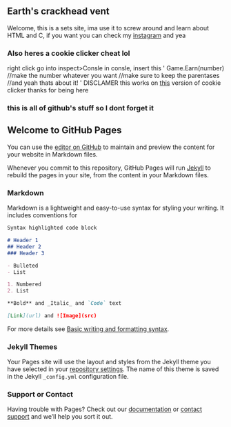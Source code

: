 ## Earth's crackhead vent
Welcome, this is a sets site, ima use it to screw around and learn about HTML and C, if you want you can check my [instagram](https://www.youtube.com/watch?v=dQw4w9WgXcQ) and yea 

### Also heres a cookie clicker cheat lol
right click go into inspect>Consle
in consle, insert this 
'
Game.Earn(number)
//make the number whatever you want 
//make sure to keep the parentases
//and yeah thats about it!
'
DISCLAMER this works on [this](http://orteil.dashnet.org/cookieclicker/) version of cookie clicker
thanks for being here



















### this is all of github's stuff so I dont forget it
## Welcome to GitHub Pages

You can use the [editor on GitHub](https://github.com/Earthvirgo10/Earthvirgo10.github.io/edit/main/README.md) to maintain and preview the content for your website in Markdown files.

Whenever you commit to this repository, GitHub Pages will run [Jekyll](https://jekyllrb.com/) to rebuild the pages in your site, from the content in your Markdown files.

### Markdown

Markdown is a lightweight and easy-to-use syntax for styling your writing. It includes conventions for

```markdown
Syntax highlighted code block

# Header 1
## Header 2
### Header 3

- Bulleted
- List

1. Numbered
2. List

**Bold** and _Italic_ and `Code` text

[Link](url) and ![Image](src)
```

For more details see [Basic writing and formatting syntax](https://docs.github.com/en/github/writing-on-github/getting-started-with-writing-and-formatting-on-github/basic-writing-and-formatting-syntax).

### Jekyll Themes

Your Pages site will use the layout and styles from the Jekyll theme you have selected in your [repository settings](https://github.com/Earthvirgo10/Earthvirgo10.github.io/settings/pages). The name of this theme is saved in the Jekyll `_config.yml` configuration file.

### Support or Contact

Having trouble with Pages? Check out our [documentation](https://docs.github.com/categories/github-pages-basics/) or [contact support](https://support.github.com/contact) and we’ll help you sort it out.
